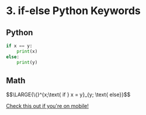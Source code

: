 # 3. if-else Python Keywords
## Python
```Python
if x == y:
    print(x)
else:
    print(y)
```
## Math

$$\LARGE{\\{}^{x;\text{ if } x = y}_{y; \text{ else}}$$
  
[Check this out if you're on mobile!](https://github.com/Mashicaua/Maths-and-Python/blob/main/WARNING.md)
  
